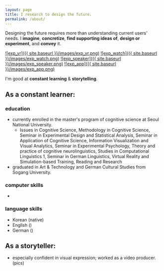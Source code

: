 ```yaml
---
layout: page
title: I research to design the future.
permalink: /about/
---
```


Designing the future requires more than understanding current users' needs. I **imagine**, **concretize**, **find supporting ideas of**, **design or experiment**, and **convey** it.

[![exp_vr]({{ site.baseurl }}/images/exp_vr.png)](https://sueannej.github.io/exp_vr)
[![exp_watch]({{ site.baseurl }}/images/exp_watch.png)](https://sueannej.github.io/exp_watch)
[![exp_speaker]({{ site.baseurl }}/images/exp_speaker.png)](https://sueannej.github.io/exp_speaker)
[![exp_app]({{ site.baseurl }}/images/exp_app.png)](https://sueannej.github.io/exp_app)

I'm good at **constant learning** & **storytelling**.

## As a constant learner:
### education
* currently enrolled in the master's program of cognitive science at Seoul National University.
  * Issues in Cognitive Science, Methodology in Cognitive Science, Seminar in Experimental Design and Statistical Analysis, Seminar in Application of Cognitive Science, Information Visualization and Visual Analytics, Seminar in Experimental Psychology, Theory and practice of cognitive neurolinguistics, Studies in Computational Linguistics 1, Seminar in German Linguistics, Virtual Reality and Simulation-based Training, Reading and Research
* graduated in Art & Technology and German Cultural Studies from Sogang University.

### computer skills
* 

### language skills
* Korean (native)
* English ()
* German ()

## As a storyteller:
* especially confident in visual expression; worked as a video producer.
(pics)
